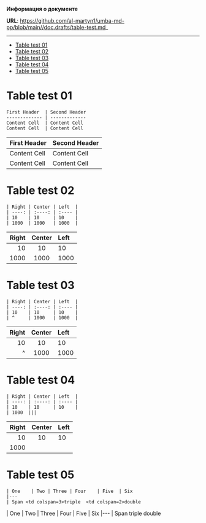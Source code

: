 **Информация о документе**

**URL**: https://github.com/al-martyn1/umba-md-pp/blob/main//doc.drafts/table-test.md_

---

- [Table test 01](#user-content-table-test-01)
- [Table test 02](#user-content-table-test-02)
- [Table test 03](#user-content-table-test-03)
- [Table test 04](#user-content-table-test-04)
- [Table test 05](#user-content-table-test-05)


# Table test 01

```
First Header  | Second Header
------------- | -------------
Content Cell  | Content Cell
Content Cell  | Content Cell
```

First Header  | Second Header
------------- | -------------
Content Cell  | Content Cell
Content Cell  | Content Cell



# Table test 02

```
| Right | Center | Left  |
| ----: | :----: | :---- |
| 10    | 10     | 10    |
| 1000  | 1000   | 1000  |
```

| Right | Center | Left  |
| ----: | :----: | :---- |
| 10    | 10     | 10    |
| 1000  | 1000   | 1000  |



# Table test 03

```
| Right | Center | Left  |
| ----: | :----: | :---- |
| 10    | 10     | 10    |
| ^     | 1000   | 1000  |
```

| Right | Center | Left  |
| ----: | :----: | :---- |
| 10    | 10     | 10    |
| ^     | 1000   | 1000  |



# Table test 04

```
| Right | Center | Left  |
| ----: | :----: | :---- |
| 10    | 10     | 10    |
| 1000  |||
```

| Right | Center | Left  |
| ----: | :----: | :---- |
| 10    | 10     | 10    |
| 1000  |||



# Table test 05

```
| One    | Two | Three | Four    | Five  | Six
|---
| Span <td colspan=3>triple  <td colspan=2>double
```

| One    | Two | Three | Four    | Five  | Six 
|---
| Span <td colspan=3>triple  <td colspan=2>double



